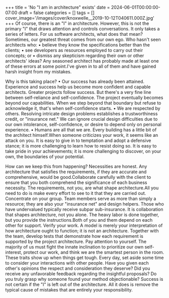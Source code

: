 +++
title = 'No "I am in architecture" exists'
date = 2024-06-01T00:00:00-07:00
draft = false
categories = []
tags = []
cover_image='/images/cover/knoxwelle__2019-10-12T040611.000Z.jpg'
+++
Of course, there is an "I" in architecture. However, this is not the primary "I" that draws attention and controls conversations.
It only takes a series of letters.
For us software architects, what does that mean? Sometimes, our greatest threat comes from our own ego. Who hasn't seen architects who: • believe they know the specifications better than the clients; • see developers as resources employed to carry out their concepts; or • dismiss any skepticism regarding their own or other architects' ideas?
Any seasoned architect has probably made at least one of these errors at some point.I've given in to all of them and have gained harsh insight from my mistakes.

Why is this taking place?
• Our success has already been attained. Experience and success help us become more confident and capable architects. Greater projects follow success. But there's a very fine line between self-reliance and self-confidence. The project eventually becomes beyond our capabilities. When we step beyond that boundary but refuse to acknowledge it, that's when self-confidence starts.
• We are respected by others. Resolving intricate design problems establishes a trustworthiness credit, or "insurance net." We can ignore crucial design difficulties due to our own intolerance, self-confidence, or desire to depend only on personal experience.
• Humans are all that we are. Every building has a little bit of the architect himself.When someone criticizes your work, it seems like an attack on you. It is easy to give in to temptation and adopt a defensive stance; it is more challenging to learn how to resist doing so. It is easy to take pride in your achievements; it is more challenging to discover, on your own, the boundaries of your potential.

How can we keep this from happening?
Necessities are honest. Any architecture that satisfies the requirements, if they are accurate and comprehensive, would be good.Collaborate carefully with the client to ensure that you both comprehend the significance of each business necessity. The requirements, not you, are what shape architecture.All you need to do is make every effort to see to it that they are carried out.
Concentrate on your group. Team members serve as more than simply a resource; they are also your "insurance net" and design helpers.
Those who have undervalued typically receive subpar sub-insurance. It is collaboration that shapes architecture, not you alone. The heavy labor is done together, but you provide the instructions.Both of you and them depend on each other for support.
Verify your work. A model is merely your interpretation of how architecture ought to function; it is not an architecture. Together with the team, develop tests that demonstrate how each requirement is supported by the project architecture.
Pay attention to yourself. The majority of us must fight the innate inclination to prioritize our own self-interest, protect our work, and think we are the smartest person in the room. These traits show up when things get tough. Every day, set aside some time to consider your interactions with other people. Have you given each other's opinions the respect and consideration they deserve? Did you receive any unfavorable feedback regarding the insightful proposals? Do you truly grasp why someone found your method objectionable?
Success is not certain if the "I" is left out of the architecture. All it does is remove the typical cause of mistakes that are entirely your responsibility.